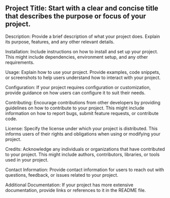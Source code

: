 ## Project Title: Start with a clear and concise title that describes the purpose or focus of your project.

Description: Provide a brief description of what your project does. Explain its purpose, features, and any other relevant details.

Installation: Include instructions on how to install and set up your project. This might include dependencies, environment setup, and any other requirements.

Usage: Explain how to use your project. Provide examples, code snippets, or screenshots to help users understand how to interact with your project.

Configuration: If your project requires configuration or customization, provide guidance on how users can configure it to suit their needs.

Contributing: Encourage contributions from other developers by providing guidelines on how to contribute to your project. This might include information on how to report bugs, submit feature requests, or contribute code.

License: Specify the license under which your project is distributed. This informs users of their rights and obligations when using or modifying your project.

Credits: Acknowledge any individuals or organizations that have contributed to your project. This might include authors, contributors, libraries, or tools used in your project.

Contact Information: Provide contact information for users to reach out with questions, feedback, or issues related to your project.

Additional Documentation: If your project has more extensive documentation, provide links or references to it in the README file.
